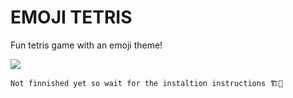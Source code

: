 # EMOJI TETRIS
Fun tetris game with an emoji theme!

<img src="https://media.discordapp.net/attachments/933666081057423361/955778411106795530/unknown.png">


``Not finnished yet so wait for the instaltion instructions 🏗🚧``
